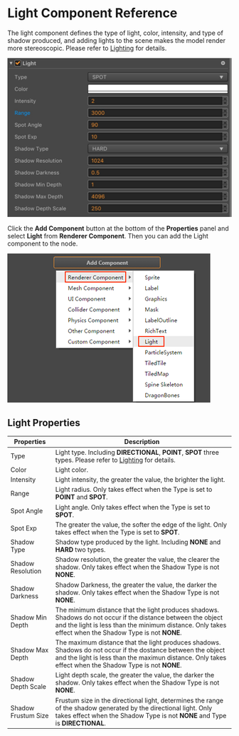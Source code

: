 # Light Component Reference

The light component defines the type of light, color, intensity, and type of shadow produced, and adding lights to the scene makes the model render more stereoscopic. Please refer to [Lighting](lighting.md) for details.

![light-component](img/light-component.jpg)

Click the **Add Component** button at the bottom of the **Properties** panel and select **Light** from **Renderer Component**. Then you can add the Light component to the node.

![](img/add-light.png)

## Light Properties

| Properties |   Description
| -------------- | ----------- |
| Type                | Light type. Including **DIRECTIONAL**, **POINT**, **SPOT** three types. Please refer to [Lighting](lighting.md) for details.
| Color               | Light color.
| Intensity           | Light intensity, the greater the value, the brighter the light.
| Range               | Light radius. Only takes effect when the Type is set to **POINT** and **SPOT**.
| Spot Angle          | Light angle. Only takes effect when the Type is set to **SPOT**.
| Spot Exp            | The greater the value, the softer the edge of the light. Only takes effect when the Type is set to **SPOT**.
| Shadow Type         | Shadow type produced by the light. Including **NONE** and **HARD** two types.
| Shadow Resolution   | Shadow resolution, the greater the value, the clearer the shadow. Only takes effect when the Shadow Type is not **NONE**.
| Shadow Darkness     | Shadow Darkness, the greater the value, the darker the shadow. Only takes effect when the Shadow Type is not **NONE**.
| Shadow Min Depth    | The minimum distance that the light produces shadows. Shadows do not occur if the distance between the object and the light is less than the minimum distance. Only takes effect when the Shadow Type is not **NONE**.
| Shadow Max Depth    | The maximum distance that the light produces shadows. Shadows do not occur if the dostance between the object and the light is less than the maximun distance. Only takes effect when the Shadow Type is not **NONE**.
| Shadow Depth Scale  | Light depth scale, the greater the value, the darker the shadow. Only takes effect when the Shadow Type is not **NONE**.
| Shadow Frustum Size | Frustum size in the directional light, determines the range of the shadow generated by the directional light. Only takes effect when the Shadow Type is not **NONE** and Type is **DIRECTIONAL**.
